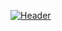 [![Header](https://raw.githubusercontent.com/ProjectBorealis/.github/master/ProjectBorealisAnim.gif)]()
